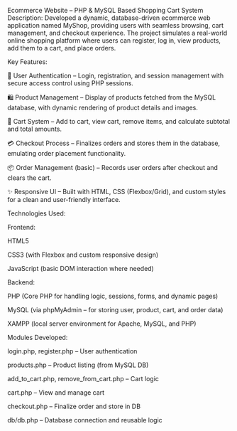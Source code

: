 Ecommerce Website – PHP & MySQL Based Shopping Cart System
Description:
Developed a dynamic, database-driven ecommerce web application named MyShop, providing users with seamless browsing, cart management, and checkout experience. The project simulates a real-world online shopping platform where users can register, log in, view products, add them to a cart, and place orders.

Key Features:

🔐 User Authentication – Login, registration, and session management with secure access control using PHP sessions.

🛍️ Product Management – Display of products fetched from the MySQL database, with dynamic rendering of product details and images.

🛒 Cart System – Add to cart, view cart, remove items, and calculate subtotal and total amounts.

💳 Checkout Process – Finalizes orders and stores them in the database, emulating order placement functionality.

📦 Order Management (basic) – Records user orders after checkout and clears the cart.

✨ Responsive UI – Built with HTML, CSS (Flexbox/Grid), and custom styles for a clean and user-friendly interface.

Technologies Used:

Frontend:

HTML5

CSS3 (with Flexbox and custom responsive design)

JavaScript (basic DOM interaction where needed)

Backend:

PHP (Core PHP for handling logic, sessions, forms, and dynamic pages)

MySQL (via phpMyAdmin – for storing user, product, cart, and order data)

XAMPP (local server environment for Apache, MySQL, and PHP)

Modules Developed:

login.php, register.php – User authentication

products.php – Product listing (from MySQL DB)

add_to_cart.php, remove_from_cart.php – Cart logic

cart.php – View and manage cart

checkout.php – Finalize order and store in DB

db/db.php – Database connection and reusable logic

